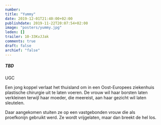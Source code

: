 ```yaml
---
number: 
title: "Yummy"
date: 2019-12-01T21:40:00+02:00
publishdate: 2019-11-22T20:07:54+02:00
image: "posters/yummy.jpg"
leden: []
trailer: 10-33KvJJak
comments: true
draft: false
archief: "false"
---
```


##### TBD

UGC

Een jong koppel verlaat het thuisland om in een Oost-Europees ziekenhuis
plastische chirurgie uit te laten voeren. De vrouw wil haar borsten laten
verkleinen terwijl haar moeder, die meereist, aan haar gezicht wil
laten sleutelen.
<!--more-->
Daar aangekomen stuiten ze op een vastgebonden vrouw die als proefkonijn
gebruikt werd. Ze wordt vrijgelaten, maar dan breekt de hel los.
